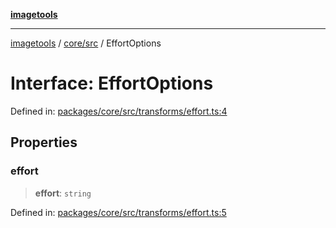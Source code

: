 [**imagetools**](../../../README.md)

***

[imagetools](../../../modules.md) / [core/src](../README.md) / EffortOptions

# Interface: EffortOptions

Defined in: [packages/core/src/transforms/effort.ts:4](https://github.com/JonasKruckenberg/imagetools/blob/87fff79acddac50a50f7aee7c6a68a0623fbc68f/packages/core/src/transforms/effort.ts#L4)

## Properties

### effort

> **effort**: `string`

Defined in: [packages/core/src/transforms/effort.ts:5](https://github.com/JonasKruckenberg/imagetools/blob/87fff79acddac50a50f7aee7c6a68a0623fbc68f/packages/core/src/transforms/effort.ts#L5)
